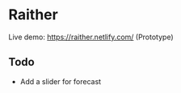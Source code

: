 # Raither

Live demo: https://raither.netlify.com/ (Prototype)

## Todo
* Add a slider for forecast
